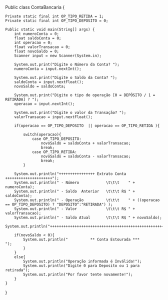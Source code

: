 Public class ContaBancaria {
		
	Private static final int OP_TIPO_RETIDA = 1;
	Private static final int OP_TIPO_DEPOSITO = 0;

	Public static void main(String[] args) {
		int numeroConta = 0;
		float saldoConta = 0; 
		int operacao = 0;
		float valorTransacao = 0; 
		float novoSaldo = 0;
		Scanner input = new Scanner(System.in);
		
		System.out.print("Digite o Número da Conta? ");
		numeroConta = input.nextInt();
		
		System.out.print("Digite o Saldo da Conta? ");
		saldoConta = input.nextFloat();
		novoSaldo = saldoConta;
		
		System.out.print("Digite o tipo de operação [0 = DEPÓSITO / 1 = RETIRADA] ? ");
		operacao = input.nextInt();
		
		System.out.print("Digite o valor da Transação? ");
		valorTransacao = input.nextFloat();
		
		if(operacao == OP_TIPO_DEPOSITO  || operacao == OP_TIPO_RETIDA ){
			
			switch(operacao){
				case OP_TIPO_DEPOSITO:
					novoSaldo = saldoConta + valorTransacao;
					break;
				case OP_TIPO_RETIDA:
					novoSaldo = saldoConta - valorTransacao;
					break;
			}
			
		System.out.println("++++++++++++++++ Extrato Conta +++++++++++++++++++++");
		System.out.println(" - Número            \t\t\t    " + numeroConta);
		System.out.println(" - Saldo  Anterior   \t\t\t R$ " + saldoConta);
		System.out.println(" - Operação          \t\t\t    " + ((operacao == OP_TIPO_DEPOSITO) ? "DEPOSITO":"RETIRADA") );
		System.out.println(" - Valor             \t\t\t R$ " + valorTransacao);
		System.out.println(" - Saldo Atual       \t\t\t R$ " + novoSaldo);
		System.out.println("++++++++++++++++++++++++++++++++++++++++++++++++++++");
			
		if(novoSaldo < 0){
			System.out.println("          ** Conta Estourada ***              ");
			}
		}
		else{
			System.out.println("Operação informada é Inválida!");
			System.out.println("Digite 0 para Deposito ou 1 para retirada");
			System.out.println("Por favor tente novamente!");
		}
	}
}

